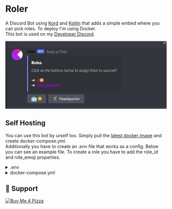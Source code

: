 # Roler
A Discord Bot using [Kord](https://github.com/kordlib/kord) and [Kotlin](https://kotlinlang.org) that adds a simple embed where you can pick roles.
To deploy I'm using Docker.
<br>This bot is used on my [Developer Discord](https://discord.gg/z5xBpunxH3).

![example.png](assets/example.png)

## Self Hosting
You can use this bot by urself too. Simply pull the [latest docker image](https://github.com/btwonion/Roler/pkgs/container/roler) and create docker-compose.yml.
<br>Additionally you have to create an .env file that works as a config. Below you can see an example file. To create a role you have to add the role_id and role_emoji properties.

<details>
<summary>.env</summary>

```properties
BOT_TOKEN=<YOURBOTTOKEN>
GUILD_ID=<YOURGUILDID>
headquarter_id=1006559216280031372
headquarter_emoji=<:kotlin_art:1006652061334655047>
psst_id=1006951300543545434
psst_emoji=📩
```

</details>

<details>
<summary>docker-compose.yml</summary>

```yaml
version: "3"

services:
  bot:
    image: ghcr.io/btwonion/roler:master
    env_file:
      - /home/onion/storage/roler-config.env
    restart: unless-stopped
    container_name: roler
```

</details>

## 💸 Support

<a href="https://www.buymeacoffee.com/btwonion" target="_blank">
<img src="https://cdn.discordapp.com/attachments/1004824126973808763/1006253418303721575/Screenshot_2022-08-08_at_19-30-39_Dashboard_Buy_Me_a_Coffee.png" alt="Buy Me A Pizza" height="50px" width="207px">
</a>
